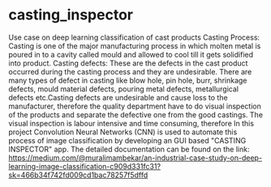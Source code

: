 # casting_inspector
Use case on deep learning classification of cast products
Casting Process: 
Casting is one of the major manufacturing process in which molten metal is poured in to a cavity called mould and
allowed to cool till it gets solidified into product.
Casting defects: 
These are the defects in the cast product occurred during the casting process and they are undesirable.
There are many types of defect in casting like blow hole, pin hole, burr, shrinkage defects, mould material defects, 
pouring metal defects, metallurgical defects etc.Casting defects are undesirable and cause loss to the manufacturer, 
therefore the quality department have to do visual inspection of the products and separate the defective one from the good castings. 
The visual inspection is labour intensive and time consuming, therefore In this project Convolution Neural Networks (CNN) is used to automate 
this process of image classification by developing an GUI based "CASTING INSPECTOR" app.
The detailed documentation can be found on the link: 
https://medium.com/@muralimambekar/an-industrial-case-study-on-deep-learning-image-classification-c909d331fc31?sk=466b34f742fd009cd1bac78257f5dffd
